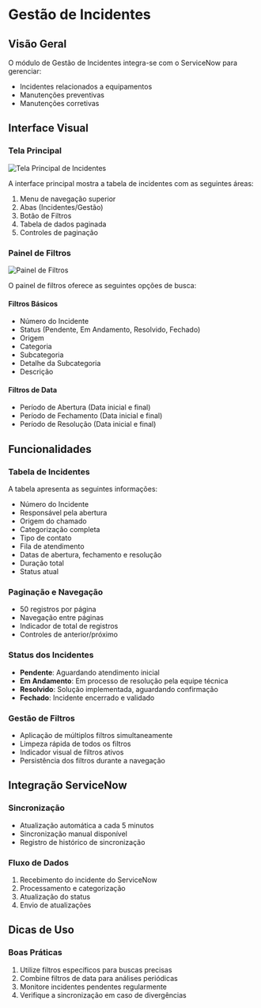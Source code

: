 # Gestão de Incidentes

## Visão Geral

O módulo de Gestão de Incidentes integra-se com o ServiceNow para gerenciar:

- Incidentes relacionados a equipamentos
- Manutenções preventivas
- Manutenções corretivas

## Interface Visual

### Tela Principal
![Tela Principal de Incidentes](../assets/incidentes/gestao-incidentes.png)

A interface principal mostra a tabela de incidentes com as seguintes áreas:
1. Menu de navegação superior
2. Abas (Incidentes/Gestão)
3. Botão de Filtros
4. Tabela de dados paginada
5. Controles de paginação

### Painel de Filtros
![Painel de Filtros](../assets/incidentes/gestao-incidentes-filtro.png)

O painel de filtros oferece as seguintes opções de busca:

#### Filtros Básicos
- Número do Incidente
- Status (Pendente, Em Andamento, Resolvido, Fechado)
- Origem
- Categoria
- Subcategoria
- Detalhe da Subcategoria
- Descrição

#### Filtros de Data
- Período de Abertura (Data inicial e final)
- Período de Fechamento (Data inicial e final)
- Período de Resolução (Data inicial e final)

## Funcionalidades

### Tabela de Incidentes
A tabela apresenta as seguintes informações:
- Número do Incidente
- Responsável pela abertura
- Origem do chamado
- Categorização completa
- Tipo de contato
- Fila de atendimento
- Datas de abertura, fechamento e resolução
- Duração total
- Status atual

### Paginação e Navegação
- 50 registros por página
- Navegação entre páginas
- Indicador de total de registros
- Controles de anterior/próximo

### Status dos Incidentes
- **Pendente**: Aguardando atendimento inicial
- **Em Andamento**: Em processo de resolução pela equipe técnica
- **Resolvido**: Solução implementada, aguardando confirmação
- **Fechado**: Incidente encerrado e validado

### Gestão de Filtros
- Aplicação de múltiplos filtros simultaneamente
- Limpeza rápida de todos os filtros
- Indicador visual de filtros ativos
- Persistência dos filtros durante a navegação

## Integração ServiceNow

### Sincronização
- Atualização automática a cada 5 minutos
- Sincronização manual disponível
- Registro de histórico de sincronização

### Fluxo de Dados
1. Recebimento do incidente do ServiceNow
2. Processamento e categorização
3. Atualização do status
4. Envio de atualizações

## Dicas de Uso

### Boas Práticas
1. Utilize filtros específicos para buscas precisas
2. Combine filtros de data para análises periódicas
3. Monitore incidentes pendentes regularmente
4. Verifique a sincronização em caso de divergências